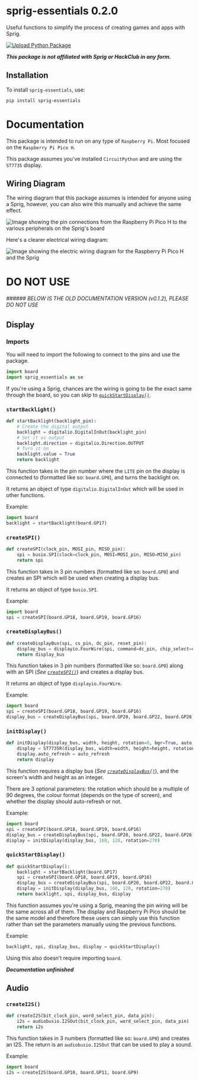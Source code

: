 # sprig-essentials 0.2.0

Useful functions to simplify the process of creating games and apps with Sprig.

[![Upload Python Package](https://github.com/WhenLifeHandsYouLemons/sprig-essentials/actions/workflows/python-publish.yml/badge.svg)](https://github.com/WhenLifeHandsYouLemons/sprig-essentials/actions/workflows/python-publish.yml)

_**This package is not affiliated with Sprig or HackClub in any form.**_

## Installation

To install `sprig-essentials`, use:

```txt
pip install sprig-essentials
```

# Documentation

This package is intended to run on any type of `Raspberry Pi`.
Most focused on the `Raspberry Pi Pico H`.

This package assumes you've installed `CircuitPython` and are using the `ST7735` display.

## Wiring Diagram

The wiring diagram that this package assumes is intended for anyone using a Sprig, however, you can also wire this manually and achieve the same effect.

![Image showing the pin connections from the Raspberry Pi Pico H to the various peripherals on the Sprig's board](https://camo.githubusercontent.com/d9b4afd8b99cc6befd3e04bdb8231c9fd134333ebd6a17166ca391429221ff05/68747470733a2f2f70617065722d6174746163686d656e74732e64726f70626f782e636f6d2f735f303531314241344231393135393837353345434243343935363743303632334234453646313535314241453338333243443842384232454441463236464142365f313636323537323037313339375f53637265656e2b53686f742b323032322d30392d30372b61742b312e33342e32312b504d2e706e67 "Taken from 'https://github.com/hackclub/sprig/blob/main/docs/GROWING_A_SPRIG.md'")

Here's a clearer electrical wiring diagram:

![Image showing the electric wiring diagram for the Raspberry Pi Pico H and the Sprig](https://camo.githubusercontent.com/f0ff037c476cfa07603e9c8ec77394ee53f18701c89f509a2852b623583d1807/68747470733a2f2f70617065722d6174746163686d656e74732e64726f70626f782e636f6d2f735f303531314241344231393135393837353345434243343935363743303632334234453646313535314241453338333243443842384232454441463236464142365f313636323537313738303737365f53637265656e2b53686f742b323032322d30392d30372b61742b312e31322e35372b504d2e706e67 "Taken from 'https://github.com/hackclub/sprig/blob/main/docs/GROWING_A_SPRIG.md'")

# DO NOT USE

###### ###### BELOW IS THE OLD DOCUMENTATION VERSION (v0.1.2), PLEASE DO NOT USE ######

## Display

### Imports

You will need to import the following to connect to the pins and use the package.

```python
import board
import sprig_essentials as se
```

If you're using a Sprig, chances are the wiring is going to be the exact same through the board, so you can skip to [`quickStartDisplay()`](#quickstartdisplay).

### `startBacklight()`

```python
def startBacklight(backlight_pin):
    # Create the digital output
    backlight = digitalio.DigitalInOut(backlight_pin)
    # Set it as output
    backlight.direction = digitalio.Direction.OUTPUT
    # Turn it on
    backlight.value = True
    return backlight
```

This function takes in the pin number where the `LITE` pin on the display is connected to (formatted like so: `board.GP0`), and turns the backlight on.

It returns an object of type `digitalio.DigitalInOut` which will be used in other functions.

Example:

```python
import board
backlight = startBacklight(board.GP17)
```

### `createSPI()`

```python
def createSPI(clock_pin, MOSI_pin, MISO_pin):
    spi = busio.SPI(clock=clock_pin, MOSI=MOSI_pin, MISO=MISO_pin)
    return spi
```

This function takes in 3 pin numbers (formatted like so: `board.GP0`) and creates an SPI which will be used when creating a display bus.

It returns an object of type `busio.SPI`.

Example:

```python
import board
spi = createSPI(board.GP18, board.GP19, board.GP16)
```

### `createDisplayBus()`

```python
def createDisplayBus(spi, cs_pin, dc_pin, reset_pin):
    display_bus = displayio.FourWire(spi, command=dc_pin, chip_select=cs_pin, reset=reset_pin)
    return display_bus
```

This function takes in 3 pin numbers (formatted like so: `board.GP0`) along with an SPI (_See [`createSPI()`](#createspi)_) and creates a display bus.

It returns an object of type `displayio.FourWire`.

Example:

```python
import board
spi = createSPI(board.GP18, board.GP19, board.GP16)
display_bus = createDisplayBus(spi, board.GP20, board.GP22, board.GP26)
```

### `initDisplay()`

```python
def initDisplay(display_bus, width, height, rotation=0, bgr=True, auto_refresh=True):
    display = ST7735R(display_bus, width=width, height=height, rotation=rotation, bgr=bgr)
    display.auto_refresh = auto_refresh
    return display
```

This function requires a display bus (_See [`createDisplayBus()`](#createdisplaybus)_), and the screen's width and height as an integer.

There are 3 optional parameters: the rotation which should be a multiple of 90 degrees, the colour format (depends on the type of screen), and whether the display should auto-refresh or not.

Example:

```python
import board
spi = createSPI(board.GP18, board.GP19, board.GP16)
display_bus = createDisplayBus(spi, board.GP20, board.GP22, board.GP26)
display = initDisplay(display_bus, 160, 128, rotation=270)
```

### `quickStartDisplay()`

```python
def quickStartDisplay():
    backlight = startBacklight(board.GP17)
    spi = createSPI(board.GP18, board.GP19, board.GP16)
    display_bus = createDisplayBus(spi, board.GP20, board.GP22, board.GP26)
    display = initDisplay(display_bus, 160, 128, rotation=270)
    return backlight, spi, display_bus, display
```

This function assumes you're using a Sprig, meaning the pin wiring will be the same across all of them. The display and Raspberry Pi Pico should be the same model and therefore these users can simply use this function rather than set the parameters manually using the previous functions.

Example:

```python
backlight, spi, display_bus, display = quickStartDisplay()
```

Using this also doesn't require importing `board`.

_**Documentation unfinished**_

## Audio

### `createI2S()`

```python
def createI2S(bit_clock_pin, word_select_pin, data_pin):
    i2s = audiobusio.I2SOut(bit_clock_pin, word_select_pin, data_pin)
    return i2s
```

This function takes in 3 numbers (formatted like so: `board.GP0`) and creates an I2S. The return is an `audiobusio.I2SOut` that can be used to play a sound.

Example:

```python
import board
i2s = createI2S(board.GP10, board.GP11, board.GP9)
```
